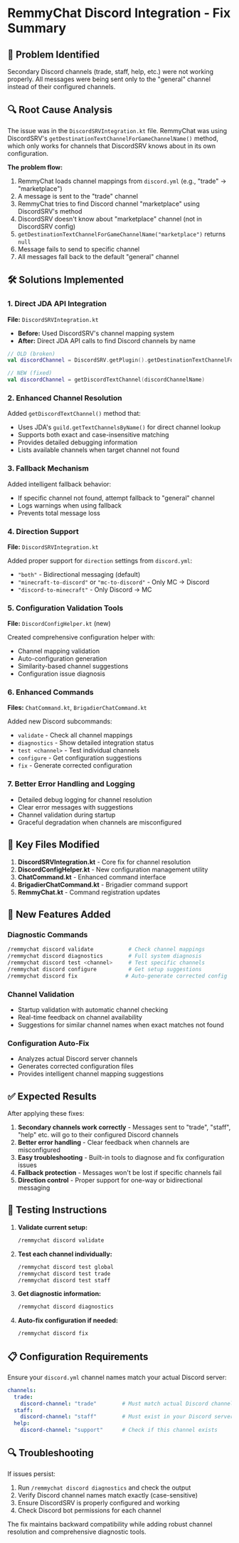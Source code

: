 # RemmyChat Discord Integration - Fix Summary

## 🎯 Problem Identified

Secondary Discord channels (trade, staff, help, etc.) were not working properly. All messages were being sent only to the "general" channel instead of their configured channels.

## 🔍 Root Cause Analysis

The issue was in the `DiscordSRVIntegration.kt` file. RemmyChat was using DiscordSRV's `getDestinationTextChannelForGameChannelName()` method, which only works for channels that DiscordSRV knows about in its own configuration.

**The problem flow:**
1. RemmyChat loads channel mappings from `discord.yml` (e.g., "trade" → "marketplace")
2. A message is sent to the "trade" channel
3. RemmyChat tries to find Discord channel "marketplace" using DiscordSRV's method
4. DiscordSRV doesn't know about "marketplace" channel (not in DiscordSRV config)
5. `getDestinationTextChannelForGameChannelName("marketplace")` returns `null`
6. Message fails to send to specific channel
7. All messages fall back to the default "general" channel

## 🛠️ Solutions Implemented

### 1. Direct JDA API Integration

**File:** `DiscordSRVIntegration.kt`

- **Before:** Used DiscordSRV's channel mapping system
- **After:** Direct JDA API calls to find Discord channels by name

```kotlin
// OLD (broken)
val discordChannel = DiscordSRV.getPlugin().getDestinationTextChannelForGameChannelName(discordChannelName)

// NEW (fixed)
val discordChannel = getDiscordTextChannel(discordChannelName)
```

### 2. Enhanced Channel Resolution

Added `getDiscordTextChannel()` method that:
- Uses JDA's `guild.getTextChannelsByName()` for direct channel lookup
- Supports both exact and case-insensitive matching
- Provides detailed debugging information
- Lists available channels when target channel not found

### 3. Fallback Mechanism

Added intelligent fallback behavior:
- If specific channel not found, attempt fallback to "general" channel
- Logs warnings when using fallback
- Prevents total message loss

### 4. Direction Support

**File:** `DiscordSRVIntegration.kt`

Added proper support for `direction` settings from `discord.yml`:
- `"both"` - Bidirectional messaging (default)
- `"minecraft-to-discord"` or `"mc-to-discord"` - Only MC → Discord
- `"discord-to-minecraft"` - Only Discord → MC

### 5. Configuration Validation Tools

**File:** `DiscordConfigHelper.kt` (new)

Created comprehensive configuration helper with:
- Channel mapping validation
- Auto-configuration generation
- Similarity-based channel suggestions
- Configuration issue diagnosis

### 6. Enhanced Commands

**Files:** `ChatCommand.kt`, `BrigadierChatCommand.kt`

Added new Discord subcommands:
- `validate` - Check all channel mappings
- `diagnostics` - Show detailed integration status
- `test <channel>` - Test individual channels
- `configure` - Get configuration suggestions
- `fix` - Generate corrected configuration

### 7. Better Error Handling and Logging

- Detailed debug logging for channel resolution
- Clear error messages with suggestions
- Channel validation during startup
- Graceful degradation when channels are misconfigured

## 📝 Key Files Modified

1. **DiscordSRVIntegration.kt** - Core fix for channel resolution
2. **DiscordConfigHelper.kt** - New configuration management utility
3. **ChatCommand.kt** - Enhanced command interface
4. **BrigadierChatCommand.kt** - Brigadier command support
5. **RemmyChat.kt** - Command registration updates

## 🔧 New Features Added

### Diagnostic Commands
```bash
/remmychat discord validate           # Check channel mappings
/remmychat discord diagnostics        # Full system diagnosis
/remmychat discord test <channel>     # Test specific channels
/remmychat discord configure          # Get setup suggestions
/remmychat discord fix               # Auto-generate corrected config
```

### Channel Validation
- Startup validation with automatic channel checking
- Real-time feedback on channel availability
- Suggestions for similar channel names when exact matches not found

### Configuration Auto-Fix
- Analyzes actual Discord server channels
- Generates corrected configuration files
- Provides intelligent channel mapping suggestions

## ✅ Expected Results

After applying these fixes:

1. **Secondary channels work correctly** - Messages sent to "trade", "staff", "help" etc. will go to their configured Discord channels
2. **Better error handling** - Clear feedback when channels are misconfigured
3. **Easy troubleshooting** - Built-in tools to diagnose and fix configuration issues
4. **Fallback protection** - Messages won't be lost if specific channels fail
5. **Direction control** - Proper support for one-way or bidirectional messaging

## 🚀 Testing Instructions

1. **Validate current setup:**
   ```bash
   /remmychat discord validate
   ```

2. **Test each channel individually:**
   ```bash
   /remmychat discord test global
   /remmychat discord test trade
   /remmychat discord test staff
   ```

3. **Get diagnostic information:**
   ```bash
   /remmychat discord diagnostics
   ```

4. **Auto-fix configuration if needed:**
   ```bash
   /remmychat discord fix
   ```

## 📋 Configuration Requirements

Ensure your `discord.yml` channel names match your actual Discord server:

```yaml
channels:
  trade:
    discord-channel: "trade"        # Must match actual Discord channel name
  staff:
    discord-channel: "staff"        # Must exist in your Discord server
  help:
    discord-channel: "support"      # Check if this channel exists
```

## 🔍 Troubleshooting

If issues persist:
1. Run `/remmychat discord diagnostics` and check the output
2. Verify Discord channel names match exactly (case-sensitive)
3. Ensure DiscordSRV is properly configured and working
4. Check Discord bot permissions for each channel

The fix maintains backward compatibility while adding robust channel resolution and comprehensive diagnostic tools.